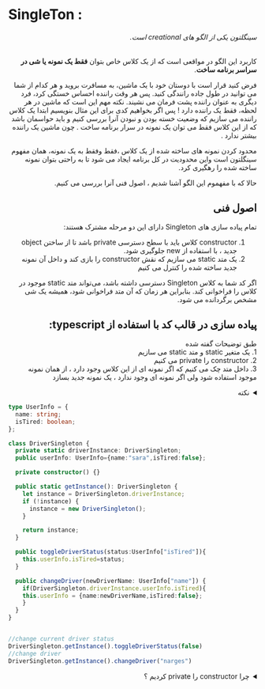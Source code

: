 <h1>SingleTon : </h1>
<div dir="rtl">
<h6>سینگلتون یکی از الگو های creational است. </h6>
<p> کاربرد این الگو در مواقعی است که از یک کلاس خاص بتوان <strong>فقط یک نمونه یا شی در سراسر برنامه ساخت</strong>.</p>
<p> فرض کنید قرار است با دوستان خود با یک ماشین، به مسافرت بروید و هر کدام از شما می توانید در طول جاده رانندگی کنید. پس هر وقت راننده احساس خستگی کرد، فرد دیگری به عنوان راننده پشت فرمان می نشیند. نکته مهم این است که ماشین در هر لحظه، فقط یک راننده دارد ! پس اگر بخواهیم کدی برای این مثال بنویسیم ابتدا یک کلاس راننده می سازیم که وضعیت خسته بودن و نبودن آنرا بررسی کنیم و باید حواسمان باشد که از این کلاس فقط می توان یک نمونه در سرار برنامه ساخت . چون ماشین یک راننده بیشتر ندارد  .
</p>
<p>محدود کردن نمونه های ساخته شده از یک کلاس ،فقط وفقط به یک نمونه، همان مفهوم سینگلتون است واین محدودیت در کل برنامه ایجاد می شود تا به راحتی بتوان نمونه ساخته شده را رهگیری کرد.</p>
<p>حالا که با مفهموم این الگو آشنا شدیم ، اصول فنی آنرا بررسی می کنیم.</p>
</div>
<div dir="rtl">
<h2>اصول فنی</h2>
تمام پیاده سازی های Singleton دارای این دو مرحله مشترک هستند:

 1. constructor کلاس باید با سطح دسترسی private باشد تا  از ساختن object  جدید ، با استفاده از new  جلوگیری شود.
 2. یک متد static می سازیم که نقش constructor را بازی کند و داخل آن نمونه جدید ساخته شده را کنترل می کنیم

اگر کد شما به کلاس Singleton دسترسی داشته باشد، می‌تواند متد static موجود در کلاس را فراخوانی کند. بنابراین هر زمان که آن متد فراخوانی شود، همیشه یک شی مشخص برگردانده می شود.
</div>
<div>
<h2 dir="rtl"> پیاده سازی در قالب کد با استفاده از typescript:</h2>

<p dir="rtl">
طبق توضیحات گفته شده 
<br/>
1. یک متغیر static  و متد static می سازیم
<br/>
2. constructor را private می کنیم
<br/>
3. داخل متد چک می کنیم که اگر نمونه ای از این کلاس وجود دارد ، از همان نمونه موجود استفاده شود ولی اگر نمونه ای وجود ندارد ، یک نمونه جدید بسازد
</p>

<details dir="rtl">
  <summary >نکته</summary>
<strong>
 متغیر باید static باشد تا داخل متد static  به آن دسترسی داشته باشیم 
</strong>
</details>


```typescript
type UserInfo = {
  name: string;
  isTired: boolean;
};

class DriverSingleton {
  private static driverInstance: DriverSingleton;
  public userInfo: UserInfo={name:"sara",isTired:false};

  private constructor() {}

  public static getInstance(): DriverSingleton {
    let instance = DriverSingleton.driverInstance;
    if (!instance) {
      instance = new DriverSingleton();
    }

    return instance;
  }

  public toggleDriverStatus(status:UserInfo["isTired"]){
    this.userInfo.isTired=status;
  }

  public changeDriver(newDriverName: UserInfo["name"]) {
    if(DriverSingleton.driverInstance.userInfo.isTired){
    this.userInfo = {name:newDriverName,isTired:false};
    }
  }
}


//change current driver status
DriverSingleton.getInstance().toggleDriverStatus(false)
//change driver 
DriverSingleton.getInstance().changeDriver("narges")

```
</div>
<details>
  <summary dir="rtl">چرا constructor را  private  کردیم ؟</summary>
<p dir="rtl">
اگر constructor بدون سطح دسترسی private باشد ، در هر جایی از کد ، می توانیم نمونه جدیدی به وسیله کلمه کلیدی new  بسازیم اما اگر آنرا private  کنیم امکان رخ دادن این اشتباه غیر ممکن خواهد شد
</p>

### get error :
  ```typescript
type UserInfo = {
    name: string;
    isTired: boolean;
};

class DriverSingleton {
    private constructor() {}
    .
    .
    .
} 

//error : Constructor of class 'DriverSingleton' is private and only accessible within the class declaration.
const createNewDriver=new DriverSingleton()
  ```
</details>

